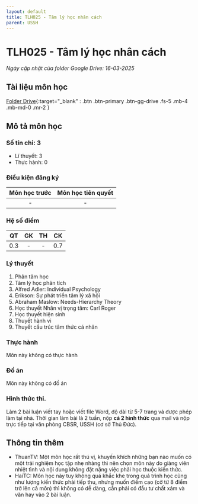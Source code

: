 ```yaml
---
layout: default
title: TLH025 - Tâm lý học nhân cách	
parent: USSH
---
```


# TLH025 - Tâm lý học nhân cách	


*Ngày cập nhật của folder Google Drive: 16-03-2025*
## Tài liệu môn học

[Folder Drive](https://link.svuit.org/drive-tlh025){:target="_blank" : .btn .btn-primary .btn-gg-drive .fs-5 .mb-4 .mb-md-0 .mr-2 }

## Mô tả môn học

### Số tín chỉ: 3
- Lí thuyết: 3
- Thực hành: 0

### Điều kiện đăng ký

| Môn học trước| Môn học tiên quyết  |
|------|-----|
| <center>-</center>| <center>-</center>|

### Hệ số điểm

| QT   | GK  | TH  | CK  |
|------|-----|-----|-----|
| <center>0.3</center>| <center>-</center>| <center>-</center> | <center>0.7</center> |

### Lý thuyết

1. Phân tâm học
2. Tâm lý học phân tích
3. Alfred Adler: Individual Psychology
4. Erikson: Sự phát triển tâm lý xã hội
5. Abraham Maslow: Needs-Hierarchy Theory
6. Học thuyết Nhân vị trọng tâm: Carl Roger
7. Học thuyết hiện sinh
8. Thuyết hành vi
9. Thuyết cấu trúc tâm thức cá nhân

### Thực hành

Môn này không có thực hành

### Đồ án

Môn này không có đồ án


### Hình thức thi.

Làm 2 bài luận viết tay hoặc viết file Word, độ dài từ 5-7 trang và được phép làm tại nhà. Thời gian làm bài là 2 tuần, nộp **cả 2 hình thức** qua mail và nộp trực tiếp tại văn phòng CBSR, USSH (cơ sở Thủ Đức).


## Thông tin thêm

- ThuanTV: Một môn học rất thú vị, khuyến khích những bạn nào muốn có một trải nghiệm học tập nhẹ nhàng thì nên chọn môn này do giảng viên nhiệt tình và nội dung không đặt nặng việc phải học thuộc kiến thức.
- HaiTC: Môn học này tuy không quá khắc khe trong quá trình học cũng như lượng kiến thức phải tiếp thu, nhưng muốn điểm cao (cỡ từ 8 điểm trở lên cả môn) thì không có dễ dàng, cần phải có đầu tư chất xám và văn hay vào 2 bài luận.
